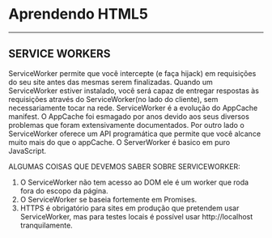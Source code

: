 Aprendendo HTML5
===================
----------
SERVICE WORKERS
-------------
ServiceWorker permite que você intercepte (e faça hijack) em requisições do seu site antes das mesmas serem finalizadas. Quando um ServiceWorker
estiver instalado, você será capaz de entregar respostas às requisições através do ServiceWorker(no lado do cliente), sem necessariamente tocar
na rede.
ServiceWorker é a evolução do AppCache manifest. O AppCache foi esmagado por anos devido aos seus diversos problemas que foram extensivamente documentados.
Por outro lado o ServiceWorker oferece um API programática que permite que você alcance muito mais do que o appCache. O ServerWorker é basico em puro JavaScript.

ALGUMAS COISAS QUE DEVEMOS SABER SOBRE SERVICEWORKER:

1) O ServiceWorker não tem acesso ao DOM ele é um worker que roda fora do escopo da página.
2) O ServiceWorker se baseia fortemente em Promises.
3) HTTPS é obrigatório para sites em produção que pretendem usar ServiceWorker, mas para testes locais é possível usar http://localhost tranquilamente.



